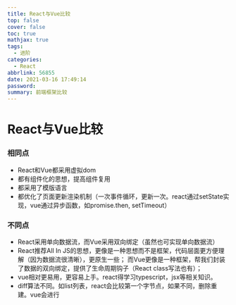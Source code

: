 ```yaml
---
title: React与Vue比较
top: false
cover: false
toc: true
mathjax: true
tags:
  - 进阶
categories:
  - React
abbrlink: 56855
date: 2021-03-16 17:49:14
password:
summary: 前端框架比较
---
```


# React与Vue比较

### 相同点
- React和Vue都采用虚拟dom
- 都有组件化的思想，提高组件复用
- 都采用了模版语言
- 都优化了页面更新渲染机制（一次事件循环，更新一次。react通过setState实现，vue通过异步函数，如promise.then, setTimeout）

### 不同点
- React采用单向数据流，而Vue采用双向绑定（虽然也可实现单向数据流）
- React推荐All In JS的思想，更像是一种思想而不是框架，代码层面更方便理解（因为数据流很清晰），更原生一些；
而Vue更像是一种框架，帮我们封装了数据的双向绑定，提供了生命周期钩子（React class写法也有）；
- vue相对更易用，更容易上手。react得学习typescript，jsx等相关知识。
- diff算法不同。如list列表，react会比较第一个字节点，如果不同，删除重建。vue会进行
